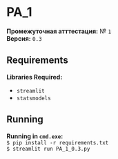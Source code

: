 # PA_1 
**Промежуточная атттестация:** № `1`
<br>**Версия:** `0.3`
<br>

## Requirements
**Libraries Required:**
- `streamlit`
- `statsmodels`

## Running
**Running in `cmd.exe`:**
<br>`$ pip install -r requirements.txt`
<br>`$ streamlit run PA_1_0.3.py`
